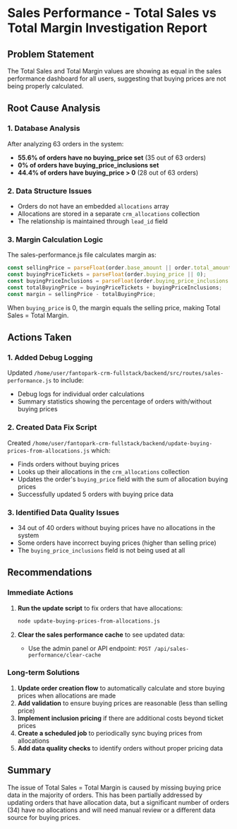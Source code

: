 # Sales Performance - Total Sales vs Total Margin Investigation Report

## Problem Statement
The Total Sales and Total Margin values are showing as equal in the sales performance dashboard for all users, suggesting that buying prices are not being properly calculated.

## Root Cause Analysis

### 1. Database Analysis
After analyzing 63 orders in the system:
- **55.6% of orders have no buying_price set** (35 out of 63 orders)
- **0% of orders have buying_price_inclusions set**
- **44.4% of orders have buying_price > 0** (28 out of 63 orders)

### 2. Data Structure Issues
- Orders do not have an embedded `allocations` array
- Allocations are stored in a separate `crm_allocations` collection
- The relationship is maintained through `lead_id` field

### 3. Margin Calculation Logic
The sales-performance.js file calculates margin as:
```javascript
const sellingPrice = parseFloat(order.base_amount || order.total_amount || 0);
const buyingPriceTickets = parseFloat(order.buying_price || 0);
const buyingPriceInclusions = parseFloat(order.buying_price_inclusions || 0);
const totalBuyingPrice = buyingPriceTickets + buyingPriceInclusions;
const margin = sellingPrice - totalBuyingPrice;
```

When `buying_price` is 0, the margin equals the selling price, making Total Sales = Total Margin.

## Actions Taken

### 1. Added Debug Logging
Updated `/home/user/fantopark-crm-fullstack/backend/src/routes/sales-performance.js` to include:
- Debug logs for individual order calculations
- Summary statistics showing the percentage of orders with/without buying prices

### 2. Created Data Fix Script
Created `/home/user/fantopark-crm-fullstack/backend/update-buying-prices-from-allocations.js` which:
- Finds orders without buying prices
- Looks up their allocations in the `crm_allocations` collection
- Updates the order's `buying_price` field with the sum of allocation buying prices
- Successfully updated 5 orders with buying price data

### 3. Identified Data Quality Issues
- 34 out of 40 orders without buying prices have no allocations in the system
- Some orders have incorrect buying prices (higher than selling price)
- The `buying_price_inclusions` field is not being used at all

## Recommendations

### Immediate Actions
1. **Run the update script** to fix orders that have allocations:
   ```bash
   node update-buying-prices-from-allocations.js
   ```

2. **Clear the sales performance cache** to see updated data:
   - Use the admin panel or API endpoint: `POST /api/sales-performance/clear-cache`

### Long-term Solutions
1. **Update order creation flow** to automatically calculate and store buying prices when allocations are made
2. **Add validation** to ensure buying prices are reasonable (less than selling price)
3. **Implement inclusion pricing** if there are additional costs beyond ticket prices
4. **Create a scheduled job** to periodically sync buying prices from allocations
5. **Add data quality checks** to identify orders without proper pricing data

## Summary
The issue of Total Sales = Total Margin is caused by missing buying price data in the majority of orders. This has been partially addressed by updating orders that have allocation data, but a significant number of orders (34) have no allocations and will need manual review or a different data source for buying prices.
